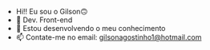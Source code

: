 - Hi!! Eu sou o Gilson🙃
- 🌱 Dev. Front-end
- 👀  Estou desenvolvendo o meu conhecimento 
- 📫 Contate-me no email: gilsonagostinho1@hotmail.com

<!---
Gilsonzongo/Gilsonzongo is a ✨ special ✨ repository because its `README.md` (this file) appears on your GitHub profile.
You can click the Preview link to take a look at your changes.
--->
